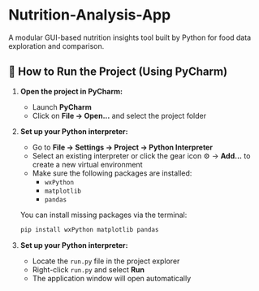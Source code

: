 # Nutrition-Analysis-App
A modular GUI-based nutrition insights tool built by Python for food data exploration and comparison.

## 🚀 How to Run the Project (Using PyCharm)

1. **Open the project in PyCharm:**
   - Launch **PyCharm**
   - Click on **File → Open...** and select the project folder

2. **Set up your Python interpreter:**
   - Go to **File → Settings → Project → Python Interpreter**
   - Select an existing interpreter or click the gear icon ⚙️ → **Add...** to create a new virtual environment
   - Make sure the following packages are installed:
     - `wxPython`
     - `matplotlib`
     - `pandas`

   You can install missing packages via the terminal:

   ```bash
   pip install wxPython matplotlib pandas

3. **Set up your Python interpreter:**
   - Locate the `run.py` file in the project explorer
   - Right-click `run.py` and select **Run**
   - The application window will open automatically
